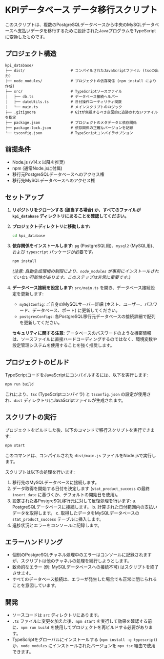 # KPIデータベース データ移行スクリプト

このスクリプトは、複数のPostgreSQLデータベースから中央のMySQLデータベースへ支払いデータを移行するために設計されたJavaプログラムをTypeScriptに変換したものです。

## プロジェクト構造

```
kpi_database/
├── dist/                     # コンパイルされたJavaScriptファイル (tscの出力)
├── node_modules/             # プロジェクトの依存関係 (npm install により作成)
├── src/                      # TypeScriptソースファイル
│   ├── db.ts                 # データベース接続ヘルパー
│   ├── dateUtils.ts          # 日付操作ユーティリティ関数
│   └── main.ts               # メインスクリプトのロジック
├── .gitignore                # Gitが無視するべき意図的に追跡されないファイルを指定
├── package.json              # プロジェクトのメタデータと依存関係
├── package-lock.json         # 依存関係の正確なバージョンを記録
└── tsconfig.json             # TypeScriptコンパイラオプション
```

## 前提条件

-   Node.js (v14.x 以降を推奨)
-   npm (通常Node.jsに付属)
-   移行元PostgreSQLデータベースへのアクセス権
-   移行先MySQLデータベースへのアクセス権

## セットアップ

1.  **リポジトリをクローンする (該当する場合) か、すべてのファイルが `kpi_database` ディレクトリにあることを確認してください。**

2.  **プロジェクトディレクトリに移動します:**
    ```bash
    cd kpi_database
    ```

3.  **依存関係をインストールします:**
    `pg` (PostgreSQL用)、`mysql2` (MySQL用)、および `typescript` パッケージが必要です。
    ```bash
    npm install
    ```
    *(注意: 自動生成環境の制限により、`node_modules` が事前にインストールされていない可能性があります。このステップは非常に重要です。)*

4.  **データベース接続を設定します:**
    `src/main.ts` を開き、データベース接続設定を更新します:
    -   `mySqlConfig`: ご自身のMySQLサーバー詳細 (ホスト、ユーザー、パスワード、データベース、ポート) に更新してください。
    -   `postgresConfigs`: 各PostgreSQL移行元データベースの接続詳細で配列を更新してください。

    **セキュリティに関する注意:** データベースのパスワードのような機密情報は、ソースファイルに直接ハードコーディングするのではなく、環境変数や設定管理システムを使用することを強く推奨します。

## プロジェクトのビルド

TypeScriptコードをJavaScriptにコンパイルするには、以下を実行します:

```bash
npm run build
```
これにより、`tsc` (TypeScriptコンパイラ) と `tsconfig.json` の設定が使用され、`dist` ディレクトリにJavaScriptファイルが生成されます。

## スクリプトの実行

プロジェクトをビルドした後、以下のコマンドで移行スクリプトを実行できます:

```bash
npm start
```
このコマンドは、コンパイルされた `dist/main.js` ファイルをNode.jsで実行します。

スクリプトは以下の処理を行います:
1.  移行先のMySQLデータベースに接続します。
2.  データ取得を開始する日付を決定します (`stat_product_success` の最終 `insert_date` に基づくか、デフォルトの開始日を使用)。
3.  設定された各PostgreSQL移行元に対して反復処理を行います:
    a.  PostgreSQLデータベースに接続します。
    b.  計算された日付範囲内の支払いデータを取得します。
    c.  取得したデータをMySQLデータベースの `stat_product_success` テーブルに挿入します。
4.  進捗状況とエラーをコンソールに記録します。

## エラーハンドリング

-   個別のPostgreSQLチャネル処理中のエラーはコンソールに記録されますが、スクリプトは他のチャネルの処理を続行しようとします。
-   致命的なエラー (例: MySQLデータベースへの接続不可) はスクリプトを終了させます。
-   すべてのデータベース接続は、エラーが発生した場合でも正常に閉じられることを意図しています。

## 開発

-   ソースコードは `src` ディレクトリにあります。
-   `.ts` ファイルに変更を加えた後、`npm start` を実行して効果を確認する前に、`npm run build` を使用してプロジェクトを再ビルドする必要があります。
-   TypeScriptをグローバルにインストールする (`npm install -g typescript`) か、`node_modules` にインストールされたバージョンを `npx tsc` 経由で使用できます。
```
